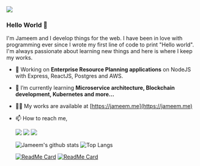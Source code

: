 <img src="https://jameem.github.io/profile/images/banner2.jpg">

### Hello World 👋
I'm Jameem and I develop things for the web. I have been in love with programming ever since I wrote my first line of code to print "Hello world". I'm always passionate about learning new things and here is where I keep my works.

- 🔭 Working on **Enterprise Resource Planning applications** on NodeJS with Express, ReactJS, Postgres and AWS.
- 🌱 I’m currently learning **Microservice architecture, Blockchain development, Kubernetes and more...**
- 👨‍💻 My works are available at [https://jameem.me](https://jameem.me)
- 📫 How to reach me,
     
     [<img src="https://img.shields.io/badge/twitter-%231DA1F2.svg?&style=for-the-badge&logo=twitter&logoColor=white" />](https://twitter.com/jameem_mohd) 
     [<img src="https://img.shields.io/badge/linkedin-%230077B5.svg?&style=for-the-badge&logo=linkedin&logoColor=white" />](https://www.linkedin.com/in/jameem/) 
     [<img src="https://img.shields.io/badge/Website-pk-%23.svg?&style=for-the-badge&logo=&logoColor=white%22" />](https://jameem.github.io/portfolio/)     
     
     
     
     <p align="center"></p>
     
     ![Jameem's github stats](https://github-readme-stats.vercel.app/api?username=jameem&show_icons=true&theme=radical&hide=prs,contribs)
     ![Top Langs](https://github-readme-stats.vercel.app/api/top-langs/?username=jameem&theme=radical&hide=css,shell,php)
     
     [![ReadMe Card](https://github-readme-stats.vercel.app/api/pin/?username=jameem&repo=chit-fund&theme=radical)](https://github.com/jameem/chit-fund)
     [![ReadMe Card](https://github-readme-stats.vercel.app/api/pin/?username=jameem&repo=donate-crypto&theme=radical)](https://github.com/jameem/donate-crypto)
     
     <!--
     <p align="center">
     <img src="https://devicons.github.io/devicon/devicon.git/icons/javascript/javascript-original.svg" alt="javascript" width="35" height="35"/> 
     <img src="https://devicons.github.io/devicon/devicon.git/icons/nodejs/nodejs-original-wordmark.svg" alt="nodejs" width="40"/> 
     <img src="https://devicons.github.io/devicon/devicon.git/icons/express/express-original-wordmark.svg" alt="express" width="40"/>
     <img src="https://devicons.github.io/devicon/devicon.git/icons/react/react-original-wordmark.svg" alt="react" width="35" height="35"/> 
     <img src="https://devicons.github.io/devicon/devicon.git/icons/postgresql/postgresql-original-wordmark.svg" alt="postgresql" width="35" height="35"/> 
     <img src="https://devicons.github.io/devicon/devicon.git/icons/mysql/mysql-original-wordmark.svg" alt="mysql" width="35" height="35"/> 
     <img src="https://devicons.github.io/devicon/devicon.git/icons/mongodb/mongodb-original-wordmark.svg" alt="mongodb" width="35" height="35"/> 
     <img src="https://devicons.github.io/devicon/devicon.git/icons/docker/docker-original-wordmark.svg" alt="docker" width="35" height="35"/> 
     <img src="https://devicons.github.io/devicon/devicon.git/icons/amazonwebservices/amazonwebservices-original-wordmark.svg" alt="aws" width="40"/> 
     <img src="https://devicons.github.io/devicon/devicon.git/icons/redux/redux-original.svg" alt="redux" width="35" height="35"/>      
     <img src="https://devicons.github.io/devicon/devicon.git/icons/php/php-original.svg" alt="php" width="35" height="35"/> 
     <img src="https://icon-library.com/images/ethereum-icon/ethereum-icon-1.jpg" alt="ethereum" width="20" />   
     <img src="https://jameem.github.io/images/solidity.svg" alt="solidity" width="35"/>
     </p>
     -->
 

<!--
**Jameem/jameem** is a ✨ _special_ ✨ repository because its `README.md` (this file) appears on your GitHub profile.	**Jameem/jameem** is a ✨ _special_ ✨ repository because its `README.md` (this file) appears on your GitHub profile.
Here are some ideas to get you started:	Here are some ideas to get you started:
- 🔭 I’m currently working on ...	- 🔭 I’m currently working on ...
- 🌱 I’m currently learning ...	- 🌱 I’m currently learning ...
- 👯 I’m looking to collaborate on ...	- 👯 I’m looking to collaborate on ...
- 🤔 I’m looking for help with ...	- 🤔 I’m looking for help with ...
- 💬 Ask me about ...	- 💬 Ask me about ...
- 📫 How to reach me: ...	- 📫 How to reach me: ...
- 😄 Pronouns: ...	- 😄 Pronouns: ...
- ⚡ Fun fact: ...	- ⚡ Fun fact: ...
-->
